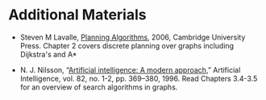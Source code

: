 # Additional Materials

* Steven M Lavalle, [Planning Algorithms](https://lavalle.pl/books.html),  2006, Cambridge University Press. Chapter 2 covers discrete planning over graphs including Dijkstra's and A*

* N. J. Nilsson, “[Artificial intelligence: A modern approach](https://aima.cs.berkeley.edu/index.html),” Artificial Intelligence, vol. 82, no. 1-2, pp. 369–380, 1996. Read Chapters 3.4-3.5 for an overview of search algorithms in graphs.
